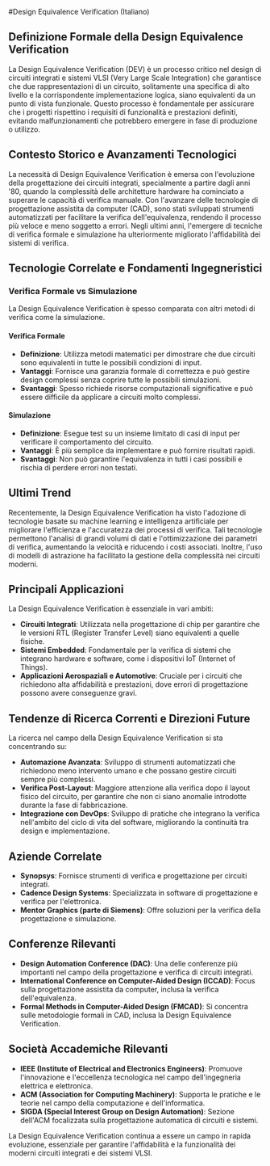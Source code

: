 #Design Equivalence Verification (Italiano)

## Definizione Formale della Design Equivalence Verification

La Design Equivalence Verification (DEV) è un processo critico nel design di circuiti integrati e sistemi VLSI (Very Large Scale Integration) che garantisce che due rappresentazioni di un circuito, solitamente una specifica di alto livello e la corrispondente implementazione logica, siano equivalenti da un punto di vista funzionale. Questo processo è fondamentale per assicurare che i progetti rispettino i requisiti di funzionalità e prestazioni definiti, evitando malfunzionamenti che potrebbero emergere in fase di produzione o utilizzo.

## Contesto Storico e Avanzamenti Tecnologici

La necessità di Design Equivalence Verification è emersa con l'evoluzione della progettazione dei circuiti integrati, specialmente a partire dagli anni '80, quando la complessità delle architetture hardware ha cominciato a superare le capacità di verifica manuale. Con l'avanzare delle tecnologie di progettazione assistita da computer (CAD), sono stati sviluppati strumenti automatizzati per facilitare la verifica dell'equivalenza, rendendo il processo più veloce e meno soggetto a errori. Negli ultimi anni, l'emergere di tecniche di verifica formale e simulazione ha ulteriormente migliorato l'affidabilità dei sistemi di verifica.

## Tecnologie Correlate e Fondamenti Ingegneristici

### Verifica Formale vs Simulazione

La Design Equivalence Verification è spesso comparata con altri metodi di verifica come la simulazione. 

#### Verifica Formale
- **Definizione**: Utilizza metodi matematici per dimostrare che due circuiti sono equivalenti in tutte le possibili condizioni di input.
- **Vantaggi**: Fornisce una garanzia formale di correttezza e può gestire design complessi senza coprire tutte le possibili simulazioni.
- **Svantaggi**: Spesso richiede risorse computazionali significative e può essere difficile da applicare a circuiti molto complessi.

#### Simulazione
- **Definizione**: Esegue test su un insieme limitato di casi di input per verificare il comportamento del circuito.
- **Vantaggi**: È più semplice da implementare e può fornire risultati rapidi.
- **Svantaggi**: Non può garantire l'equivalenza in tutti i casi possibili e rischia di perdere errori non testati.

## Ultimi Trend

Recentemente, la Design Equivalence Verification ha visto l'adozione di tecnologie basate su machine learning e intelligenza artificiale per migliorare l'efficienza e l'accuratezza dei processi di verifica. Tali tecnologie permettono l'analisi di grandi volumi di dati e l'ottimizzazione dei parametri di verifica, aumentando la velocità e riducendo i costi associati. Inoltre, l'uso di modelli di astrazione ha facilitato la gestione della complessità nei circuiti moderni.

## Principali Applicazioni

La Design Equivalence Verification è essenziale in vari ambiti:

- **Circuiti Integrati**: Utilizzata nella progettazione di chip per garantire che le versioni RTL (Register Transfer Level) siano equivalenti a quelle fisiche.
- **Sistemi Embedded**: Fondamentale per la verifica di sistemi che integrano hardware e software, come i dispositivi IoT (Internet of Things).
- **Applicazioni Aerospaziali e Automotive**: Cruciale per i circuiti che richiedono alta affidabilità e prestazioni, dove errori di progettazione possono avere conseguenze gravi.

## Tendenze di Ricerca Correnti e Direzioni Future

La ricerca nel campo della Design Equivalence Verification si sta concentrando su:

- **Automazione Avanzata**: Sviluppo di strumenti automatizzati che richiedono meno intervento umano e che possano gestire circuiti sempre più complessi.
- **Verifica Post-Layout**: Maggiore attenzione alla verifica dopo il layout fisico del circuito, per garantire che non ci siano anomalie introdotte durante la fase di fabbricazione.
- **Integrazione con DevOps**: Sviluppo di pratiche che integrano la verifica nell'ambito del ciclo di vita del software, migliorando la continuità tra design e implementazione.

## Aziende Correlate

- **Synopsys**: Fornisce strumenti di verifica e progettazione per circuiti integrati.
- **Cadence Design Systems**: Specializzata in software di progettazione e verifica per l'elettronica.
- **Mentor Graphics (parte di Siemens)**: Offre soluzioni per la verifica della progettazione e simulazione.

## Conferenze Rilevanti

- **Design Automation Conference (DAC)**: Una delle conferenze più importanti nel campo della progettazione e verifica di circuiti integrati.
- **International Conference on Computer-Aided Design (ICCAD)**: Focus sulla progettazione assistita da computer, inclusa la verifica dell'equivalenza.
- **Formal Methods in Computer-Aided Design (FMCAD)**: Si concentra sulle metodologie formali in CAD, inclusa la Design Equivalence Verification.

## Società Accademiche Rilevanti

- **IEEE (Institute of Electrical and Electronics Engineers)**: Promuove l'innovazione e l'eccellenza tecnologica nel campo dell'ingegneria elettrica e elettronica.
- **ACM (Association for Computing Machinery)**: Supporta le pratiche e le teorie nel campo della computazione e dell'informatica.
- **SIGDA (Special Interest Group on Design Automation)**: Sezione dell'ACM focalizzata sulla progettazione automatica di circuiti e sistemi.

La Design Equivalence Verification continua a essere un campo in rapida evoluzione, essenziale per garantire l'affidabilità e la funzionalità dei moderni circuiti integrati e dei sistemi VLSI.